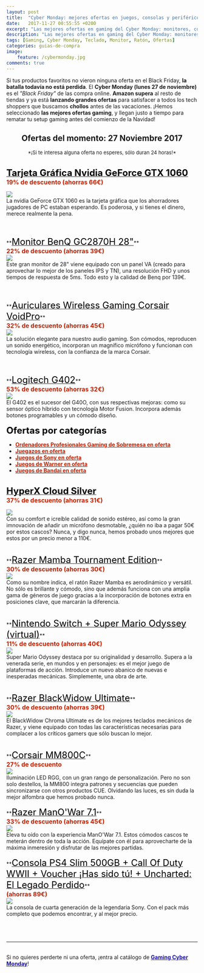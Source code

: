 ```yaml
---
layout: post
title:  "Cyber Monday: mejores ofertas en juegos, consolas y periféricos gaming"
date:   2017-11-27 00:55:55 +0200
excerpt: "Las mejores ofertas en gaming del Cyber Monday: monitores, consolas, teclados, ratones, videojuegos... &#161;No te pierdas ninguna ganga, vienen por tiempo limitado, acaban en menos de 24h!"
description: "Las mejores ofertas en gaming del Cyber Monday: monitores, consolas, teclados, ratones, videojuegos... &#161;No te pierdas ninguna ganga, vienen por tiempo limitado, acaban en menos de 24h!"
tags: [Gaming, Cyber Monday, Teclado, Monitor, Ratón, Ofertas]
categories: guias-de-compra
image:
    feature: /cybermonday.jpg
comments: true
---
```

<!--more-->
<!-- more -->

Si tus productos favoritos no vieron ninguna oferta en el Black Friday, **la batalla todavía no está perdida**. El **Cyber Monday (lunes 27 de noviembre)** es el _"Black Friday"_ de las compra online. <b>Amazon supera</b> al resto de tiendas y ya está <b>lanzando grandes ofertas</b> para satisfacer a todos los tech shoppers que buscamos <b>chollos</b> antes de las vacaciones. ¡Hemos seleccionado **las mejores ofertas gaming**, y llegan justo a tiempo para rematar tu setup gaming antes del comienzo de la Navidad!
<!--27 DE NOVIEMBRE-->

<h2><center> Ofertas del momento: 27 Noviembre 2017</center></h2><center><font size="2"> *¡Si te interesa alguna oferta no esperes, sólo duran 24 horas!*</font></center><br/>   

<!--- +-+-+-+-+-+-+-+-+-+-+-+-+-+-+-+-+-+-+-+-+-+-+-+-+-+-+-+-+-+ -->
<!--- +-+-+-+-+-+-+-+-+-+-+-+-+-+-+-+-+-+-+-+-+-+-+-+-+-+-+-+-+-+ -->
**<a target="_blank" href="http://amzn.to/2i96Vdz"><font size="5" color="black">Tarjeta Gráfica Nvidia GeForce GTX 1060
</font></a>**<br /><font color="#c12100" size="3"><b>19% de descuento (ahorras 66€)</b></font>
<div id="container">
    <div id="floated"><a target="_blank" href="http://amzn.to/2i96Vdz"><img class="wrap" src="/images/pictures/1060.jpg"></a>
</div>
La nvidia GeForce GTX 1060 es la tarjeta gráfica que los ahorradores jugadores de PC estaban esperando. Es poderosa, y si tienes el dinero, merece realmente la pena.</div><br/><br/><br/>
<!--- +-+-+-+-+-+-+-+-+-+-+-+-+-+-+-+-+-+-+-+-+-+-+-+-+-+-+-+-+-+ -->
<!--- +-+-+-+-+-+-+-+-+-+-+-+-+-+-+-+-+-+-+-+-+-+-+-+-+-+-+-+-+-+ -->
**<a target="_blank" href="http://amzn.to/2iciArP"><font size="5" color="black">Monitor BenQ GC2870H 28"</font></a>**<br /><font color="#c12100" size="3"><b>22% de descuento (ahorras 39€)</b></font>
<div id="container">
    <div id="floated"><a target="_blank" href="http://amzn.to/2iciArP"><img class="wrap" src="/images/pictures/benq-2.jpg"></a>
</div>
Este gran monitor de 28" viene equipado con un panel VA (creado para aprovechar lo mejor de los paneles IPS y TN), una resolución FHD y unos tiempos de respuesta de 5ms. Todo esto y la calidad de Benq por 139€.</div><br/><br/><br/>
<!--- +-+-+-+-+-+-+-+-+-+-+-+-+-+-+-+-+-+-+-+-+-+-+-+-+-+-+-+-+-+ -->
<!--- +-+-+-+-+-+-+-+-+-+-+-+-+-+-+-+-+-+-+-+-+-+-+-+-+-+-+-+-+-+ -->
**<a target="_blank" href="http://amzn.to/2k0cYS5"><font size="5" color="black">Auriculares Wireless Gaming Corsair VoidPro</font></a>**<br /><font color="#c12100" size="3"><b>32% de descuento (ahorras 45€)</b></font>
<div id="container">
    <div id="floated"><a target="_blank" href="http://amzn.to/2k0cYS5"><img class="wrap" src="/images/pictures/corsair.jpg"></a>
</div>
La solución elegante para nuestro audio gaming. Son cómodos, reproducen un sonido energético, incorporan un magnífico micrófono y funcionan con tecnología wireless, con la confianza de la marca Corsair.</div><br/><br/><br/>
<!--- +-+-+-+-+-+-+-+-+-+-+-+-+-+-+-+-+-+-+-+-+-+-+-+-+-+-+-+-+-+ -->
<!--- +-+-+-+-+-+-+-+-+-+-+-+-+-+-+-+-+-+-+-+-+-+-+-+-+-+-+-+-+-+ -->
**<a target="_blank" href="http://amzn.to/2AeTY6t"><font size="5" color="black">Logitech G402</font></a>**<br /><font color="#c12100" size="3"><b>53% de descuento (ahorras 32€)</b></font>
<div id="container">
    <div id="floated"><a target="_blank" href="http://amzn.to/2AdpL7G"><img class="wrap" src="/images/pictures/logitetch.jpg"></a>
</div>
El G402 es el sucesor del G40O, con sus respectivas mejoras: como su sensor óptico híbrido con tecnología Motor Fusion. Incorpora además botones programables y un cómodo diseño.</div><br/>
<!--- +-+-+-+-+-+-+-+-+-+-+-+-+-+-+-+-+-+-+-+-+-+-+-+-+-+-+-+-+-+ -->
<!--- +-+-+-+-+-+-+-+-+-+-+-+-+-+-+-+-+-+-+-+-+-+-+-+-+-+-+-+-+-+ -->
<b><font size="5" color="black">Ofertas por categorías</font></b>
<br/>

- **<a href="http://amzn.to/2i8iykD"><font color="#c12100">Ordenadores Profesionales Gaming de Sobremesa en oferta</font></a>**
- **<a href="http://amzn.to/2k5RhjK"><font color="#c12100">Juegazos en oferta </font></a>**
- **<a href="http://amzn.to/2k5SlnK"><font color="#c12100">Juegos de Sony en oferta </font></a>**
- **<a href="http://amzn.to/2jqm6vl"><font color="#c12100">Juegos de Warner en oferta </font></a>**
- **<a href="http://amzn.to/2k3q019"><font color="#c12100">Juegos de Bandai en oferta </font></a>**
<br/><br/>

<!--- +-+-+-+-+-+-+-+-+-+-+-+-+-+-+-+-+-+-+-+-+-+-+-+-+-+-+-+-+-+ -->

**<a target="_blank" href="http://amzn.to/2jXRntm"><font size="5" color="black">HyperX Cloud Silver
</font></a>**<br /><font color="#c12100" size="3"><b>37% de descuento (ahorras 31€)</b></font>
<div id="container">
    <div id="floated"><a target="_blank" href="http://amzn.to/2jXRntm"><img class="wrap" src="/images/pictures/hyperx.jpg"></a>
</div>
Con su comfort e icreíble calidad de sonido estéreo, así como la gran imnovación de añadir un micrófono desmotable, ¿quién no iba a pagar 50€ por estos cascos? Nunca, y digo nunca, hemos probado unos mejores que estos por un precio menor a 110€.</div><br/><br/>
<!--- +-+-+-+-+-+-+-+-+-+-+-+-+-+-+-+-+-+-+-+-+-+-+-+-+-+-+-+-+-+ -->
**<a target="_blank" href="http://amzn.to/2AaGJn2"><font size="5" color="black">Razer Mamba Tournament Edition</font></a>**<br /><font color="#c12100" size="3"><b>30% de descuento (ahorras 30€)</b></font>
<div id="container">
    <div id="floated"><a target="_blank" href="http://amzn.to/2AaGJn2"><img class="wrap" src="/images/pictures/mamba.jpg"></a>
</div>
Como su nombre indica, el ratón Razer Mamba es aerodinámico y versátil. No sólo es brillante y cómodo, sino que además funciona con una amplia gama de géneros de juego gracias a la incorporación de botones extra en posiciones clave, que marcarán la diferencia. </div>
<br/><br/>
<!--- +-+-+-+-+-+-+-+-+-+-+-+-+-+-+-+-+-+-+-+-+-+-+-+-+-+-+-+-+-+ -->
**<a target="_blank" href="http://amzn.to/2i0rZCJ"><font size="5" color="black">Nintendo Switch + Super Mario Odyssey (virtual)</font></a>**<br /><font color="#c12100" size="3"><b>11% de descuento (ahorras 40€)</b></font>
<div id="container">
    <div id="floated"><a target="_blank" href="http://amzn.to/2i0rZCJ"><img class="wrap" src="/images/pictures/switch-mario.jpg"></a>
</div>
Super Mario Odyssey destaca por su originalidad y desarrollo. Supera a la venerada serie, en mundos y en personajes: es el mejor juego de plataformas de acción. Introduce un nuevo abanico de nuevas e inesperadas mecánicas. Simplemente, una obra de arte.</div>
<br/><br/>
<!--- +-+-+-+-+-+-+-+-+-+-+-+-+-+-+-+-+-+-+-+-+-+-+-+-+-+-+-+-+-+ -->
**<a target="_blank" href="http://amzn.to/2jW9aRW"><font size="5" color="black">Razer BlackWidow Ultimate</font></a>**<br /><font color="#c12100" size="3"><b>30% de descuento (ahorras 39€)</b></font>
<div id="container">
    <div id="floated"><a target="_blank" href="http://amzn.to/2jW9aRW"><img class="wrap" src="/images/pictures/blackwidow-ultimate.jpg"></a>
</div>
El BlackWidow Chroma Ultimate es de los mejores teclados mecánicos de Razer, y viene equipado con todas las características necesarias para complacer a los críticos gamers que sólo buscan lo mejor. </div>
<br/><br/>
<!--- +-+-+-+-+-+-+-+-+-+-+-+-+-+-+-+-+-+-+-+-+-+-+-+-+-+-+-+-+-+ -->
**<a target="_blank" href="http://amzn.to/2jQ229o"><font size="5" color="black">Corsair MM800C</font></a>**<br /><font color="#c12100" size="3"><b>27% de descuento</b></font>
<div id="container">
    <div id="floated"><a target="_blank" href="http://amzn.to/2jQ229o"><img class="wrap" src="/images/pictures/corsair-alfombrilla.jpg"></a>
</div>
Iluminación LED RGG, con un gran rango de personalización. Pero no son solo destellos, la MM800 integra patrones y secuencias que pueden sincronizarse con otros productos CUE. Olvidando las luces, es sin duda la mejor alfombra que hemos probado nunca. </div>
<br/>
<!--- +-+-+-+-+-+-+-+-+-+-+-+-+-+-+-+-+-+-+-+-+-+-+-+-+-+-+-+-+-+ -->
**<a target="_blank" href="http://amzn.to/2jVnMRj"><font size="5" color="black">Razer ManO'War 7.1</font></a>**<br /><font color="#c12100" size="3"><b>33% de descuento (ahorras 45€)</b></font>
<div id="container">
    <div id="floated"><a target="_blank" href="http://amzn.to/2jVnMRj"><img class="wrap" src="/images/pictures/manowar.jpg"></a>
</div>
Eleva tu oido con la experiencia ManO'War 7.1. Estos cómodos cascos te meterán dentro de toda la acción. Equípate con él para aprovecharte de la máxima inmeresión y disfrutar de las mejores partidas. </div>
<br/>
<!--- +-+-+-+-+-+-+-+-+-+-+-+-+-+-+-+-+-+-+-+-+-+-+-+-+-+-+-+-+-+ -->
**<a target="_blank" href="http://amzn.to/2i42mRF"><font size="5" color="black">Consola PS4 Slim 500GB + Call Of Duty WWII + Voucher ¡Has sido tú! + Uncharted: El Legado Perdido</font></a>**<br /><font color="#c12100" size="3"><b>(ahorras 89€)</b></font>
<div id="container">
    <div id="floated"><a target="_blank" href="http://amzn.to/2i42mRF"><img class="wrap" src="/images/pictures/ps4-slim-pack.jpg"></a>
</div>
La consola de cuarta generación de la legendaria Sony. Con el pack más completo que podemos encontrar, y al mejor precio.  </div>
<br/> 
<!--<h2><center> <a target="_blank" href="http://amzn.to/2i5DetD">Portátiles Gaming en Oferta<br/> <font color="#c12100">¡hasta 500€ de descuento!</font></a></center></h2>
Los portátiles Gaming llevan años ampliando su nicho en el mercado. La increíble flexibilidad de un portátil más el extraordinario poder de un ordenador gaming. A la hora de decidirnos por un ordenador de sobremesa o un portátil, muchos optamos por el de sobremesa ya que será más asequible, pero **HOY** esto no es verdad gracias a las **ofertas de hasta 500€** en los mejores portátiles gaming. **<a href="http://amzn.to/2A8fgT0"><font color="#1a0dab">¡Echa un vistazo!</font></a>**.
-->
<br/><br/>

________________________________________________________________________________________________________

<br/>Si no quieres perderte ni una oferta, ¡entra al catálogo de **<a href="http://amzn.to/2jVixBf"><font color="#1a0dab">Gaming Cyber Monday</font></a>**!
<!--antiguas-->

<!--<b><a target="_blank" href="http://amzn.to/2hPn0oi"><font color="#FD9A1B"> HyperX Cloud Silver </font>- <font color="red">37% descuento
</font></a><br/><br/></b>--> 

